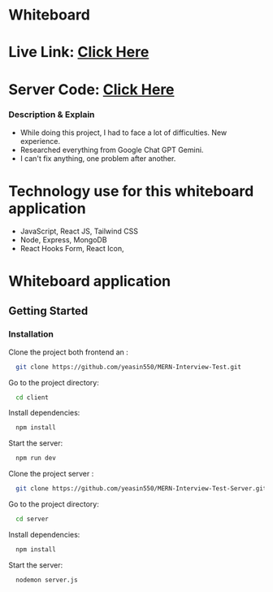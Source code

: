 # Whiteboard
# **Live Link**: [Click Here](https://your-live-link.com)

# **Server Code**: [Click Here](https://github.com/yeasin550/MERN-Interview-Test-Server.git)


### Description & Explain 

- While doing this project, I had to face a lot of difficulties. New experience.
- Researched everything from Google Chat GPT Gemini.
- I can't fix anything, one problem after another.

# Technology use for this whiteboard application
- JavaScript, React JS, Tailwind CSS
- Node, Express, MongoDB
- React Hooks Form, React Icon, 

# Whiteboard application

## Getting Started

### Installation

Clone the project both frontend an :

```bash
  git clone https://github.com/yeasin550/MERN-Interview-Test.git
```

Go to the project directory:

```bash
  cd client
```

Install dependencies:

```bash
  npm install
```

Start the server:

```bash
  npm run dev
```
Clone the project server  :

```bash
  git clone https://github.com/yeasin550/MERN-Interview-Test-Server.git
```

Go to the project directory:

```bash
  cd server
```

Install dependencies:

```bash
  npm install
```

Start the server:

```bash
  nodemon server.js
```